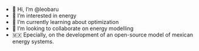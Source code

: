 - 👋 Hi, I’m @leobaru
- 👀 I’m interested in energy
- 🌱 I’m currently learning about optimization
- 💞️ I’m looking to collaborate on energy modelling
- 🇲🇽 Epecially, on the development of an open-source model of mexican energy systems.



<!---
leobaru/leobaru is a ✨ special ✨ repository because its `README.md` (this file) appears on your GitHub profile.
You can click the Preview link to take a look at your changes.
--->
